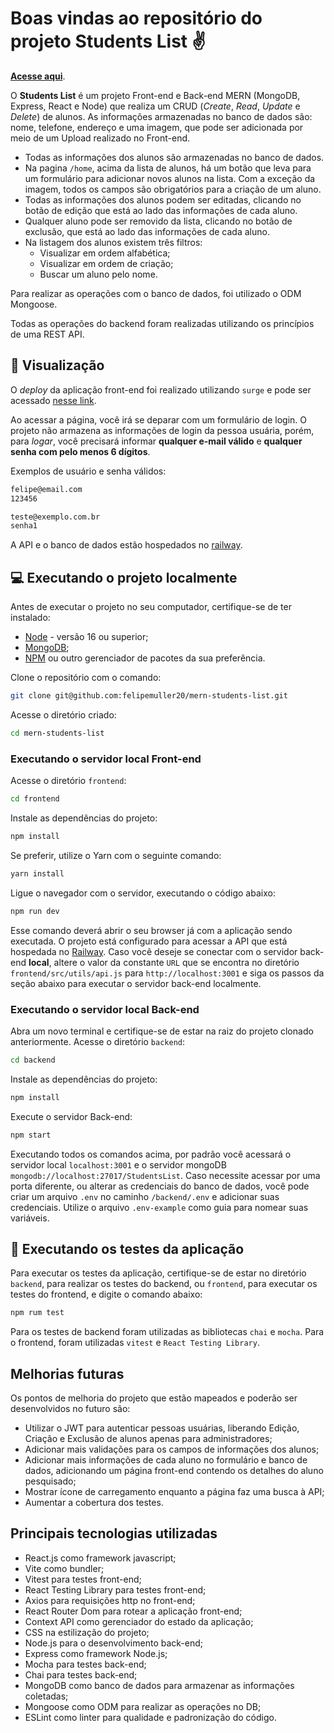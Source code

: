# Boas vindas ao repositório do projeto Students List ✌️

[**Acesse aqui**](https://felipemuller-students-list.surge.sh/).

O **Students List** é um projeto Front-end e Back-end MERN (MongoDB, Express, React e Node) que realiza um CRUD (_Create_, _Read_, _Update_ e _Delete_) de alunos. As informações armazenadas no banco de dados são: nome, telefone, endereço e uma imagem, que pode ser adicionada por meio de um Upload realizado no Front-end.

- Todas as informações dos alunos são armazenadas no banco de dados.
- Na pagina `/home`, acima da lista de alunos, há um botão que leva para um formulário para adicionar novos alunos na lista. Com a exceção da imagem, todos os campos são obrigatórios para a criação de um aluno.
- Todas as informações dos alunos podem ser editadas, clicando no botão de edição que está ao lado das informações de cada aluno.
- Qualquer aluno pode ser removido da lista, clicando no botão de exclusão, que está ao lado das informações de cada aluno.
- Na listagem dos alunos existem três filtros:
  - Visualizar em ordem alfabética;
  - Visualizar em ordem de criação;
  - Buscar um aluno pelo nome.

Para realizar as operações com o banco de dados, foi utilizado o ODM Mongoose.

Todas as operações do backend foram realizadas utilizando os princípios de uma REST API.

## 👀 Visualização

O _deploy_ da aplicação front-end foi realizado utilizando `surge` e pode ser acessado [nesse link](https://felipemuller-students-list.surge.sh/).

Ao acessar a página, você irá se deparar com um formulário de login. O projeto não armazena as informações de login da pessoa usuária, porém, para _logar_, você precisará informar **qualquer e-mail válido** e **qualquer senha com pelo menos 6 dígitos**.

Exemplos de usuário e senha válidos:

```bash
felipe@email.com
123456

teste@exemplo.com.br
senha1
```

A API e o banco de dados estão hospedados no [railway](https://astute-silver-production.up.railway.app/students).

## 💻 Executando o projeto localmente

Antes de executar o projeto no seu computador, certifique-se de ter instalado:

- [Node](https://nodejs.org/en/download/) - versão 16 ou superior;
- [MongoDB](https://www.mongodb.com/docs/manual/installation/);
- [NPM](https://www.npmjs.com/) ou outro gerenciador de pacotes da sua preferência.

Clone o repositório com o comando:

```bash
git clone git@github.com:felipemuller20/mern-students-list.git
```

Acesse o diretório criado:

```bash
cd mern-students-list
```

### Executando o servidor local Front-end

Acesse o diretório `frontend`:

```bash
cd frontend
```

Instale as dependências do projeto:

```bash
npm install
```

Se preferir, utilize o Yarn com o seguinte comando:

```bash
yarn install
```

Ligue o navegador com o servidor, executando o código abaixo:

```bash
npm run dev
```

Esse comando deverá abrir o seu browser já com a aplicação sendo executada. O projeto está configurado para acessar a API que está hospedada no [Railway](https://astute-silver-production.up.railway.app/students). Caso você deseje se conectar com o servidor back-end **local**, altere o valor da constante `URL` que se encontra no diretório `frontend/src/utils/api.js` para `http://localhost:3001` e siga os passos da seção abaixo para executar o servidor back-end localmente.

### Executando o servidor local Back-end

Abra um novo terminal e certifique-se de estar na raiz do projeto clonado anteriormente. Acesse o diretório `backend`:

```bash
cd backend
```

Instale as dependências do projeto:

```bash
npm install
```

Execute o servidor Back-end:

```bash
npm start
```

Executando todos os comandos acima, por padrão você acessará o servidor local `localhost:3001` e o servidor mongoDB `mongodb://localhost:27017/StudentsList`. Caso necessite acessar por uma porta diferente, ou alterar as credenciais do banco de dados, você pode criar um arquivo `.env` no caminho `/backend/.env` e adicionar suas credenciais. Utilize o arquivo `.env-example` como guia para nomear suas variáveis.

## 🔧 Executando os testes da aplicação

Para executar os testes da aplicação, certifique-se de estar no diretório `backend`, para realizar os testes do backend, ou `frontend`, para executar os testes do frontend, e digite o comando abaixo:

```bash
npm rum test
```

Para os testes de backend foram utilizadas as bibliotecas `chai` e `mocha`. Para o frontend, foram utilizadas `vitest` e `React Testing Library`.

## Melhorias futuras

Os pontos de melhoria do projeto que estão mapeados e poderão ser desenvolvidos no futuro são:

- Utilizar o JWT para autenticar pessoas usuárias, liberando Edição, Criação e Exclusão de alunos apenas para administradores;
- Adicionar mais validações para os campos de informações dos alunos;
- Adicionar mais informações de cada aluno no formulário e banco de dados, adicionando um página front-end contendo os detalhes do aluno pesquisado;
- Mostrar ícone de carregamento enquanto a página faz uma busca à API;
- Aumentar a cobertura dos testes.

## Principais tecnologias utilizadas

- React.js como framework javascript;
- Vite como bundler;
- Vitest para testes front-end;
- React Testing Library para testes front-end;
- Axios para requisições http no front-end;
- React Router Dom para rotear a aplicação front-end;
- Context API como gerenciador do estado da aplicação;
- CSS na estilização do projeto;
- Node.js para o desenvolvimento back-end;
- Express como framework Node.js;
- Mocha para testes back-end;
- Chai para testes back-end;
- MongoDB como banco de dados para armazenar as informações coletadas;
- Mongoose como ODM para realizar as operações no DB;
- ESLint como linter para qualidade e padronização do código.
